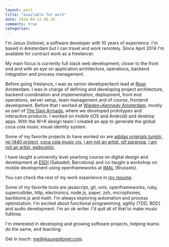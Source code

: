 ```yaml
---
layout: post
title: "available for work"
date: 2014-04-12 00:29
comments: true
categories: 
---
```


I'm Jesus Gollonet, a software developer with 10 years of experience. I'm based in Amsterdam but I can travel and work remotely. Since April 2014 I'm available for contract work as a freelancer.

My main focus is currently full stack web development, closer to the front end and with an eye on application architecture, operations, backend integration and process management.

Before going freelance, I was as senior developer/tech lead at [Resn](http://resn.co.nz) Amsterdam. I was in charge of defining and developing project architecture, backend coordination and implementation, deployment, front end operations, server setup, team management and of course, frontend development. Before that I worked at [Wieden+Kennedy Amsterdam](http://www.wkamst.com/), mostly as part of [The Dam Armada](http://thedamarmada.com/), where we developed prototypes and interactive products. I worked on mobile (iOS and Android) and desktop apps. With the W+K design team I created an app to generate the global coca cola music visual identity system. 

Some of my favorite projects to have worked on are [adidas originals tumblr](http://adidasoriginals.tumblr.com/),  [rei 1440 project](http://rei1440project.com/), [coca cola music vis](http://www.wkamst.com/#!/work/detail/coca-cola-music-vis), [i am not an artist, gif paranoia](http://soonintokyo.com/im-not-an-artist-an-animated-gif-paranoia), [i am not an artist, webcomic](http://soonintokyo.com/im-not-an-artist-webcomic).

I have taught a university level yearlong course on digital design and development at [ESDI](http://esdi.es/en/) (Sabadell, Barcelona) and co-taught a workshop on mobile development using openframeworks at [IMAL](http://imal.org/) (Brussels). 

You can check the rest of my work experience in [my resume](http://resume.jesusgollonet.com/).

Some of my favorite tools are javascript, git, unix, openframeworks, ruby, supercollider, http, electronics, node.js, paper, zsh, microphones, backbone.js and math. I'm always exploring automation and process optimization. I'm excited about functional programming, agility (TDD, BDD) and audio development. I'm an ok writer. I'd quit all of that to make music fulltime.

I'm interested in developing and growing software projects, helping teams do the same, and teaching.

Get in touch: [me@jesusgollonet.com](mailto:me@jesusgollonet.com).




